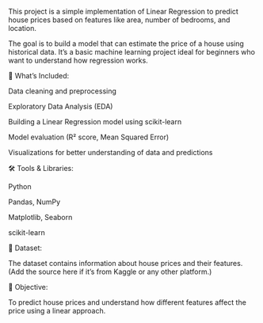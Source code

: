 This project is a simple implementation of Linear Regression to predict house prices based on features like area, number of bedrooms, and location.

The goal is to build a model that can estimate the price of a house using historical data. It’s a basic machine learning project ideal for beginners who want to understand how regression works.

🔧 What’s Included:

Data cleaning and preprocessing

Exploratory Data Analysis (EDA)

Building a Linear Regression model using scikit-learn

Model evaluation (R² score, Mean Squared Error)

Visualizations for better understanding of data and predictions

🛠 Tools & Libraries:

Python

Pandas, NumPy

Matplotlib, Seaborn

scikit-learn

📁 Dataset:

The dataset contains information about house prices and their features. (Add the source here if it’s from Kaggle or any other platform.)

📌 Objective:

To predict house prices and understand how different features affect the price using a linear approach.
